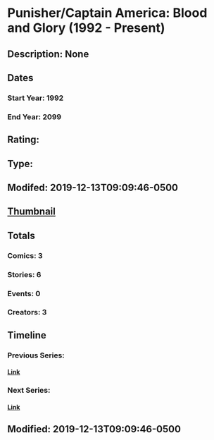 # Punisher/Captain America: Blood and Glory (1992 - Present)
## Description: None
## Dates
### Start Year: 1992
### End Year: 2099
## Rating: 
## Type: 
## Modifed: 2019-12-13T09:09:46-0500
## [Thumbnail](http://i.annihil.us/u/prod/marvel/i/mg/b/40/image_not_available.jpg)
## Totals
### Comics: 3
### Stories: 6
### Events: 0
### Creators: 3
## Timeline
### Previous Series: 
#### [Link]()
### Next Series: 
#### [Link]()
## Modified: 2019-12-13T09:09:46-0500